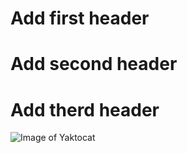 # Add first header 
# Add second header
# Add therd header
![Image of Yaktocat](https://octodex.github.com/images/yaktocat.png)
